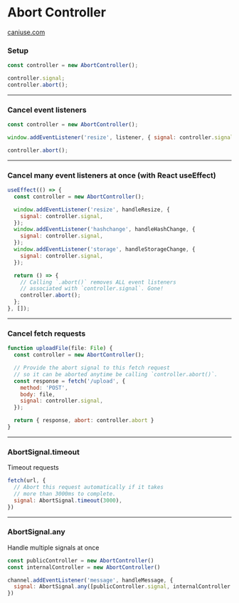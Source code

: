 # Abort Controller

[caniuse.com](https://caniuse.com/abortcontroller)

### Setup

```js
const controller = new AbortController();

controller.signal;
controller.abort();
```

***

### Cancel event listeners

```js
const controller = new AbortController();

window.addEventListener('resize', listener, { signal: controller.signal });

controller.abort();
```

***

### Cancel many event listeners at once (with React useEffect)

```js
useEffect(() => {
  const controller = new AbortController();

  window.addEventListener('resize', handleResize, {
    signal: controller.signal,
  });
  window.addEventListener('hashchange', handleHashChange, {
    signal: controller.signal,
  });
  window.addEventListener('storage', handleStorageChange, {
    signal: controller.signal,
  });

  return () => {
    // Calling `.abort()` removes ALL event listeners
    // associated with `controller.signal`. Gone!
    controller.abort();
  };
}, []);
```

***

### Cancel fetch requests

```js
function uploadFile(file: File) {
  const controller = new AbortController();

  // Provide the abort signal to this fetch request
  // so it can be aborted anytime be calling `controller.abort()`.
  const response = fetch('/upload', {
    method: 'POST',
    body: file,
    signal: controller.signal,
  });

  return { response, abort: controller.abort }
}
```

***

### AbortSignal.timeout
Timeout requests

```js
fetch(url, {
  // Abort this request automatically if it takes
  // more than 3000ms to complete.
  signal: AbortSignal.timeout(3000),
})
```

***

### AbortSignal.any
Handle multiple signals at once

```js
const publicController = new AbortController()
const internalController = new AbortController()

channel.addEventListener('message', handleMessage, {
  signal: AbortSignal.any([publicController.signal, internalController.signal]),
})
```
